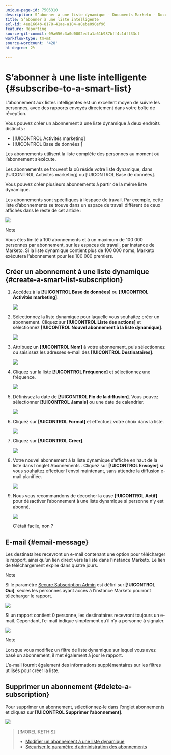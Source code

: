 ```yaml
---
unique-page-id: 7505310
description: S’abonner à une liste dynamique - Documents Marketo - Documentation du produit
title: S’abonner à une liste intelligente
exl-id: 4ea1664b-8178-41ae-a184-a8ebe090ef96
feature: Reporting
source-git-commit: 09a656c3a0d0002edfa1a61b987bff4c1dff33cf
workflow-type: tm+mt
source-wordcount: '428'
ht-degree: 2%

---
```


# S’abonner à une liste intelligente {#subscribe-to-a-smart-list}

L’abonnement aux listes intelligentes est un excellent moyen de suivre les personnes, avec des rapports envoyés directement dans votre boîte de réception.

Vous pouvez créer un abonnement à une liste dynamique à deux endroits distincts :

* [!UICONTROL Activités marketing]
* [!UICONTROL  Base de données ]

Les abonnements utilisent la liste complète des personnes au moment où l’abonnement s’exécute.

Les abonnements se trouvent là où réside votre liste dynamique, dans [!UICONTROL Activités marketing] ou [!UICONTROL Base de données].

Vous pouvez créer plusieurs abonnements à partir de la même liste dynamique.

Les abonnements sont spécifiques à l’espace de travail. Par exemple, cette liste d’abonnements se trouve dans un espace de travail différent de ceux affichés dans le reste de cet article :

![](assets/one.png)

>[!NOTE]
>
>Vous êtes limité à 100 abonnements et à un maximum de 100 000 personnes par abonnement, sur les espaces de travail, par instance de Marketo. Si la liste dynamique contient plus de 100 000 noms, Marketo exécutera l’abonnement pour les 100 000 premiers.

## Créer un abonnement à une liste dynamique {#create-a-smart-list-subscription}

1. Accédez à la **[!UICONTROL Base de données]** ou **[!UICONTROL Activités marketing]**.

   ![](assets/db.png)

1. Sélectionnez la liste dynamique pour laquelle vous souhaitez créer un abonnement. Cliquez sur **[!UICONTROL Liste des actions]** et sélectionnez **[!UICONTROL Nouvel abonnement à la liste dynamique]**.

   ![](assets/three.png)

1. Attribuez un **[!UICONTROL Nom]** à votre abonnement, puis sélectionnez ou saisissez les adresses e-mail des **[!UICONTROL Destinataires]**.

   ![](assets/image2015-9-14-13-3a18-3a38.png)

1. Cliquez sur la liste **[!UICONTROL Fréquence]** et sélectionnez une fréquence.

   ![](assets/image2015-9-14-13-3a21-3a21.png)

1. Définissez la date de **[!UICONTROL Fin de la diffusion]**. Vous pouvez sélectionner **[!UICONTROL Jamais]** ou une date de calendrier.

   ![](assets/image2015-9-14-13-3a23-3a37.png)

1. Cliquez sur **[!UICONTROL Format]** et effectuez votre choix dans la liste.

   ![](assets/image2015-9-14-13-3a25-3a25.png)

1. Cliquez sur **[!UICONTROL Créer]**.

   ![](assets/image2015-9-11-15-3a58-3a4.png)

1. Votre nouvel abonnement à la liste dynamique s’affiche en haut de la liste dans l’onglet Abonnements . Cliquez sur **[!UICONTROL Envoyer]** si vous souhaitez effectuer l’envoi maintenant, sans attendre la diffusion e-mail planifiée.

   ![](assets/eight.png)

1. Nous vous recommandons de décocher la case **[!UICONTROL Actif]** pour désactiver l’abonnement à une liste dynamique si personne n’y est abonné.

   ![](assets/nine.png)

   C&#39;était facile, non ?

## E-mail {#email-message}

Les destinataires recevront un e-mail contenant une option pour télécharger le rapport, ainsi qu’un lien direct vers la liste dans l’instance Marketo. Le lien de téléchargement expire dans quatre jours.

>[!NOTE]
>
>Si le paramètre [Secure Subscription Admin](/help/marketo/product-docs/reporting/basic-reporting/report-subscriptions/secure-the-subscription-admin-setting.md) est défini sur **[!UICONTROL Oui]**, seules les personnes ayant accès à l’instance Marketo pourront télécharger le rapport.

![](assets/image2015-4-17-15-3a46-3a47.png)

Si un rapport contient 0 personne, les destinataires recevront toujours un e-mail. Cependant, l’e-mail indique simplement qu’il n’y a personne à signaler.

![](assets/image2015-4-17-16-3a11-3a8.png)

>[!NOTE]
>
>Lorsque vous modifiez un filtre de liste dynamique sur lequel vous avez basé un abonnement, il met également à jour le rapport.

L’e-mail fournit également des informations supplémentaires sur les filtres utilisés pour créer la liste.

## Supprimer un abonnement {#delete-a-subscription}

Pour supprimer un abonnement, sélectionnez-le dans l’onglet abonnements et cliquez sur **[!UICONTROL Supprimer l’abonnement]**.

![](assets/twelve.png)

>[!MORELIKETHIS]
>
>* [Modifier un abonnement à une liste dynamique](/help/marketo/product-docs/reporting/basic-reporting/report-subscriptions/edit-a-smart-list-subscription.md)
>* [Sécuriser le paramètre d’administration des abonnements](/help/marketo/product-docs/reporting/basic-reporting/report-subscriptions/secure-the-subscription-admin-setting.md)
